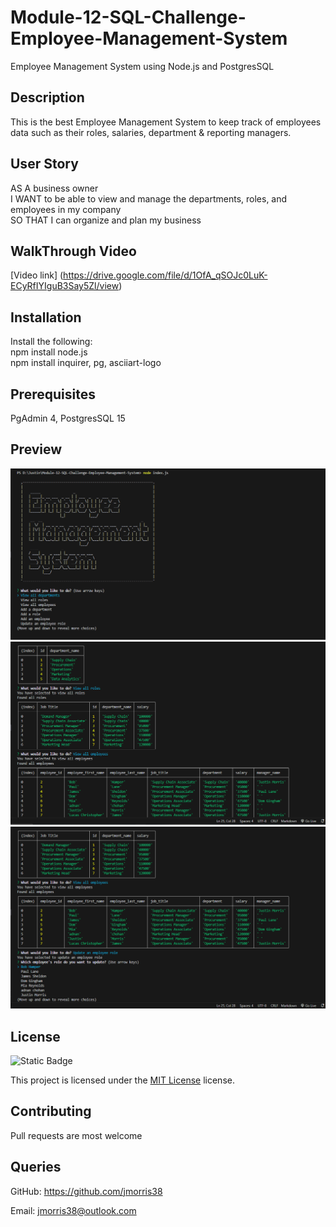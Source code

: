 # Module-12-SQL-Challenge-Employee-Management-System
Employee Management System using Node.js and PostgresSQL

 ## Description
 This is the best Employee Management System to keep track of employees data such as their roles, salaries, department & reporting managers.

 ## User Story
AS A business owner
<br>
I WANT to be able to view and manage the departments, roles, and employees in my company
<br>
SO THAT I can organize and plan my business

## WalkThrough Video
[Video link] (https://drive.google.com/file/d/1OfA_qSOJc0LuK-ECyRfIYIguB3Say5Zl/view)

## Installation

 Install the following:
 <br>
 npm install node.js
 <br>
 npm install inquirer, pg, asciiart-logo
 <br>

 ## Prerequisites
 PgAdmin 4, PostgresSQL 15 

 ## Preview
 <img src="./assets/images/1.PNG" width="720" heigth="480">

 <img src="./assets/images/2.PNG" width="720" heigth="480">

 <img src="./assets/images/3.PNG" width="720" heigth="480">


 ## License

 ![Static Badge](https://img.shields.io/badge/MIT-License-blue)

 This project is licensed under the [MIT License](https://choosealicense.com/licenses/mit/) license.

 ## Contributing

 Pull requests are most welcome

 ## Queries

 GitHub: https://github.com/jmorris38

 Email: jmorris38@outlook.com


